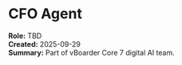 # CFO Agent

**Role:** TBD  
**Created:** 2025-09-29  
**Summary:** Part of vBoarder Core 7 digital AI team.
